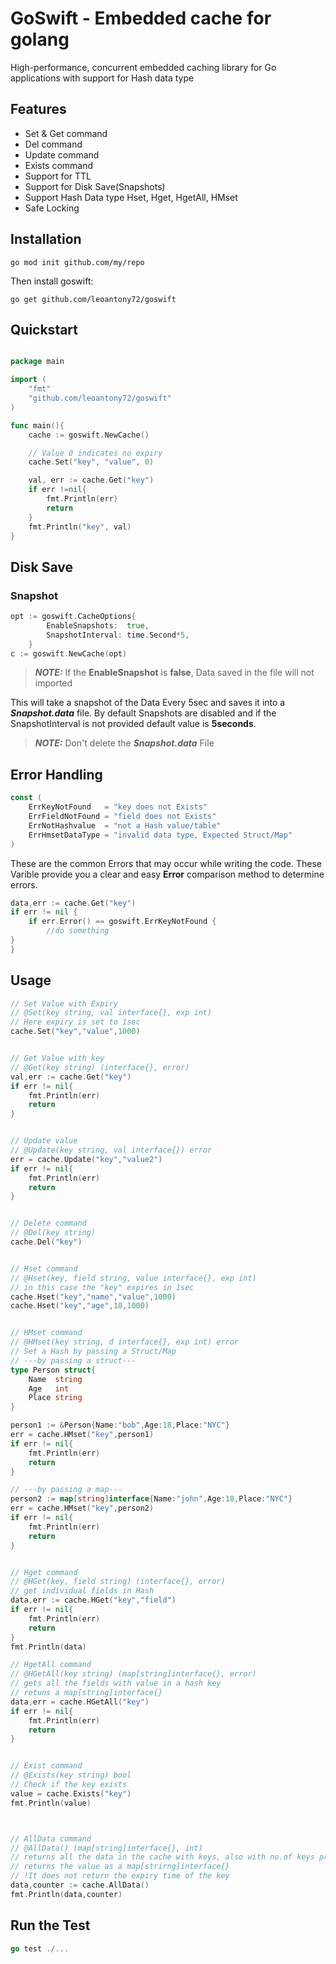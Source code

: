# GoSwift - Embedded cache for golang

High-performance, concurrent embedded caching library for Go applications with support for Hash data type

## Features

- Set & Get command
- Del command
- Update command
- Exists command
- Support for TTL
- Support for Disk Save(Snapshots)
- Support Hash Data type Hset, Hget, HgetAll, HMset
- Safe Locking

## Installation

```shell
go mod init github.com/my/repo
```

Then install goswift:

```shell
go get github.com/leoantony72/goswift
```

## Quickstart

```go

package main

import (
    "fmt"
    "github.com/leoantony72/goswift"
)

func main(){
    cache := goswift.NewCache()

    // Value 0 indicates no expiry
    cache.Set("key", "value", 0)

    val, err := cache.Get("key")
    if err !=nil{
        fmt.Println(err)
        return
    }
    fmt.Println("key", val)
}

```

## Disk Save

### Snapshot

```go
opt := goswift.CacheOptions{
		EnableSnapshots:  true,
		SnapshotInterval: time.Second*5,
	}
c := goswift.NewCache(opt)
```

> **_NOTE:_** If the **EnableSnapshot** is **false**, Data saved in the file will not imported

This will take a snapshot of the Data Every 5sec and saves it into a **_Snapshot.data_** file. By default Snapshots are disabled and if the SnapshotInterval is not provided default value is **5seconds**.

> **_NOTE:_** Don't delete the **_Snapshot.data_** File <br>

## Error Handling

```go
const (
	ErrKeyNotFound   = "key does not Exists"
	ErrFieldNotFound = "field does not Exists"
	ErrNotHashvalue  = "not a Hash value/table"
	ErrHmsetDataType = "invalid data type, Expected Struct/Map"
)
```

These are the common Errors that may occur while writing the code. These Varible provide you a clear and easy **Error** comparison method to determine errors.

```go
data,err := cache.Get("key")
if err != nil {
	if err.Error() == goswift.ErrKeyNotFound {
        //do something
}
}
```

## Usage

```go
// Set Value with Expiry
// @Set(key string, val interface{}, exp int)
// Here expiry is set to 1sec
cache.Set("key","value",1000)


// Get Value with key
// @Get(key string) (interface{}, error)
val,err := cache.Get("key")
if err != nil{
    fmt.Println(err)
    return
}


// Update value
// @Update(key string, val interface{}) error
err = cache.Update("key","value2")
if err != nil{
    fmt.Println(err)
    return
}


// Delete command
// @Del(key string)
cache.Del("key")


// Hset command
// @Hset(key, field string, value interface{}, exp int)
// in this case the "key" expires in 1sec
cache.Hset("key","name","value",1000)
cache.Hset("key","age",18,1000)


// HMset command
// @HMset(key string, d interface{}, exp int) error
// Set a Hash by passing a Struct/Map
// ---by passing a struct---
type Person struct{
    Name  string
    Age   int
    Place string
}

person1 := &Person{Name:"bob",Age:18,Place:"NYC"}
err = cache.HMset("key",person1)
if err != nil{
    fmt.Println(err)
    return
}

// ---by passing a map---
person2 := map[string]interface{Name:"john",Age:18,Place:"NYC"}
err = cache.HMset("key",person2)
if err != nil{
    fmt.Println(err)
    return
}


// Hget command
// @HGet(key, field string) (interface{}, error)
// get individual fields in Hash
data,err := cache.HGet("key","field")
if err != nil{
    fmt.Println(err)
    return
}
fmt.Println(data)

// HgetAll command
// @HGetAll(key string) (map[string]interface{}, error)
// gets all the fields with value in a hash key
// retuns a map[string]interface{}
data,err = cache.HGetAll("key")
if err != nil{
    fmt.Println(err)
    return
}


// Exist command
// @Exists(key string) bool
// Check if the key exists
value = cache.Exists("key")
fmt.Println(value)



// AllData command
// @AllData() (map[string]interface{}, int)
// returns all the data in the cache with keys, also with no.of keys present
// returns the value as a map[strirng]interface{}
// !It does not return the expiry time of the key
data,counter := cache.AllData()
fmt.Println(data,counter)

```

## Run the Test

```go
go test ./...
```
